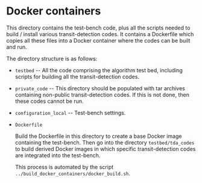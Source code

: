 # Docker containers

This directory contains the test-bench code, plus all the scripts needed to build / install various transit-detection codes. It contains a Dockerfile which copies all these files into a Docker container where the codes can be built and run.

The directory structure is as follows:

* `testbed` -- All the code comprising the algorithm test bed, including scripts for building all the transit-detection codes.

* `private_code` -- This directory should be populated with tar archives containing non-public transit-detection codes. If this is not done, then these codes cannot be run.

* `configuration_local` -- Test-bench settings.

* `Dockerfile`

	Build the Dockerfile in this directory to create a base Docker image containing the test-bench. Then go into the directory `testbed/tda_codes` to build derived Docker images in which specific transit-detection codes are integrated into the test-bench.

	This process is automated by the script `../build_docker_containers/docker_build.sh`.

